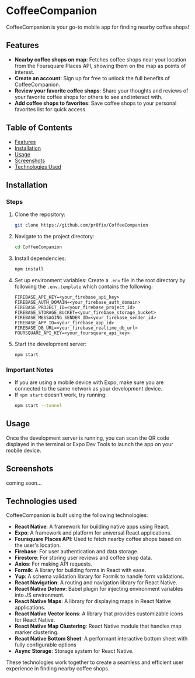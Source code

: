 # CoffeeCompanion

CoffeeCompanion is your go-to mobile app for finding nearby coffee shops!

## Features

- **Nearby coffee shops on map**: Fetches coffee shops near your location from the Foursquare Places API, showing them on the map as points of interest.
- **Create an account**: Sign up for free to unlock the full benefits of CoffeeCompanion.
- **Review your favorite coffee shops**: Share your thoughts and reviews of your favorite coffee shops for others to see and interact with.
- **Add coffee shops to favorites**: Save coffee shops to your personal favorites list for quick access.

## Table of Contents

- [Features](#features)
- [Installation](#installation)
- [Usage](#usage)
- [Screenshots](#screenshots)
- [Technologies Used](#technologies-used)

## Installation

### Steps

1. Clone the repository:
   ```bash
   git clone https://github.com/pr0fix/CoffeeCompanion
   ```
2. Navigate to the project directory:
   ```bash
   cd CoffeeCompanion
   ```
3. Install dependencies:
   ```bash
   npm install
   ```
4. Set up environment variables:
   Create a `.env` file in the root directory by following the `.env.template` which contains the following:
   ```
   FIREBASE_API_KEY=<your_firebase_api_key>
   FIREBASE_AUTH_DOMAIN=<your_firebase_auth_domain>
   FIREBASE_PROJECT_ID=<your_firebase_project_id>
   FIREBASE_STORAGE_BUCKET=<your_firebase_storage_bucket>
   FIREBASE_MESSAGING_SENDER_ID=<your_firebase_sender_id>
   FIREBASE_APP_ID=<your_firebase_app_id>
   FIREBASE_DB_URL=<your_firebase_realtime_db_url>
   FOURSQUARE_API_KEY=<your_foursquare_api_key>
   ```
5. Start the development server:
   ```bash
   npm start
   ```

### Important Notes

- If you are using a mobile device with Expo, make sure you are connected to the same network as your development device.
- If `npm start` doesn't work, try running:
  ```bash
  npm start --tunnel
  ```

## Usage

Once the development server is running, you can scan the QR code displayed in the terminal or Expo Dev Tools to launch the app on your mobile device.

## Screenshots

coming soon...

## Technologies used

CoffeeCompanion is built using the following technologies:

- **React Native**: A framework for building native apps using React.
- **Expo**: A framework and platform for universal React applications.
- **Foursquare Places API**: Used to fetch nearby coffee shops based on the user's location.
- **Firebase**: For user authentication and data storage.
- **Firestore**: For storing user reviews and coffee shop data.
- **Axios**: For making API requests.
- **Formik**: A library for building forms in React with ease.
- **Yup**: A schema validation library for Formik to handle form validations.
- **React Navigation**: A routing and navigation library for React Native.
- **React Native Dotenv**: Babel plugin for injecting environment variables into JS environment.
- **React Native Maps**: A library for displaying maps in React Native applications.
- **React Native Vector Icons**: A library that provides customizable icons for React Native.
- **React Native Map Clustering**: React Native module that handles map marker clustering.
- **React Native Bottom Sheet**: A performant interactive bottom sheet with fully configurable options
- **Async Storage**: Storage system for React Native.

These technologies work together to create a seamless and efficient user experience in finding nearby coffee shops.
